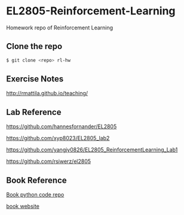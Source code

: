 # EL2805-Reinforcement-Learning
Homework repo of Reinforcement Learning

## Clone the repo
```bash
$ git clone <repo> rl-hw
```

## Exercise Notes
http://rmattila.github.io/teaching/

## Lab Reference
https://github.com/hannesfornander/EL2805

https://github.com/xyp8023/EL2805_lab2

https://github.com/yangjy0826/EL2805_ReinforcementLearning_Lab1

https://github.com/rsiwerz/el2805
## Book Reference
[Book python code repo](https://github.com/ShangtongZhang/reinforcement-learning-an-introduction)

[book website](http://incompleteideas.net/book/code/code2nd.html)
